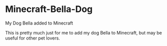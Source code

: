 # Minecraft-Bella-Dog
My Dog Bella added to Minecraft

This is pretty much just for me to add my dog Bella to Minecraft, but may be useful for other pet lovers.
